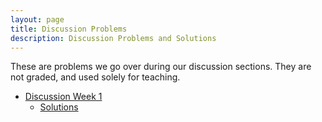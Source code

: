 ```yaml
---
layout: page
title: Discussion Problems
description: Discussion Problems and Solutions
---
```


These are problems we go over during our discussion sections.  They are not graded, and used solely for teaching.

- [Discussion Week 1](https://docs.google.com/document/d/1vDKkCyHyGTrJDsZs7UtnxpiZBUAHe93Gio94Rr-0Lv8/edit?usp=sharing)
    - [Solutions](https://docs.google.com/document/d/1tLAYzH5rtis-Ns0L0KXE_uUfLnDGKqYv_oBeNWsE4u0/edit?usp=sharing)